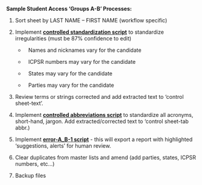 **Sample Student Access ‘Groups A-B’ Processes:**

1. Sort sheet by LAST NAME – FIRST NAME (workflow specific) 
2. Implement [**controlled standardization script**](https://github.com/prys0000/political-commercial-collection-archives/blob/main/radio%20documents/combo-replace-add-class.py) to standardize irregularities  (must be 87% confidence to edit)
    * &ensp; Names and nicknames vary for the candidate
   
    * &ensp; ICPSR numbers may vary for the candidate
   
    * &ensp; States may vary for the candidate
   
    * &ensp; Parties may vary for the candidate
   
4. Review terms or strings corrected and add extracted text to ‘control sheet-text’.
5. Implement [**controlled abbreviations script**](https://github.com/prys0000/political-commercial-collection-archives/blob/main/radiodocuments/combo-replace-add-class.py) to standardize all acronyms, short-hand, jargon. Add extracted/corrected text to ‘control sheet-tab abbr.)
6. Implement [**error-A_B-1 script**](https://github.com/prys0000/political-commercial-collection-archives/blob/main/radiodocuments/combo-replace-add-class.py) - this will export a report with highlighted ‘suggestions, alerts’ for human review.
7. Clear duplicates from master lists and amend (add parties, states, ICPSR numbers, etc…)
8. Backup files  
